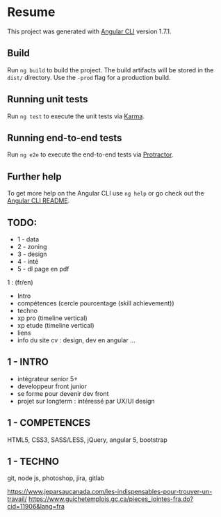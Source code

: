 # Resume

This project was generated with [Angular CLI](https://github.com/angular/angular-cli) version 1.7.1.


## Build

Run `ng build` to build the project. The build artifacts will be stored in the `dist/` directory. Use the `-prod` flag for a production build.

## Running unit tests

Run `ng test` to execute the unit tests via [Karma](https://karma-runner.github.io).

## Running end-to-end tests

Run `ng e2e` to execute the end-to-end tests via [Protractor](http://www.protractortest.org/).

## Further help

To get more help on the Angular CLI use `ng help` or go check out the [Angular CLI README](https://github.com/angular/angular-cli/blob/master/README.md).


## TODO:
- 1 - data
- 2 - zoning
- 3 - design
- 4 - inté
- 5 - dl page en pdf


1 : (fr/en)
- Intro
- compétences (cercle pourcentage (skill achievement))
- techno
- xp pro (timeline vertical)
- xp etude (timeline vertical)
- liens
- info du site cv : design, dev en angular ...

## 1 - INTRO
- intégrateur senior 5+
- developpeur front junior 
- se forme pour devenir dev front
- projet sur longterm : intéressé par UX/UI design

## 1 - COMPETENCES
HTML5, CSS3, SASS/LESS, jQuery, angular 5, bootstrap

## 1 - TECHNO
git, node js, photoshop,
jira, gitlab


https://www.jeparsaucanada.com/les-indispensables-pour-trouver-un-travail/
https://www.guichetemplois.gc.ca/pieces_jointes-fra.do?cid=11906&lang=fra